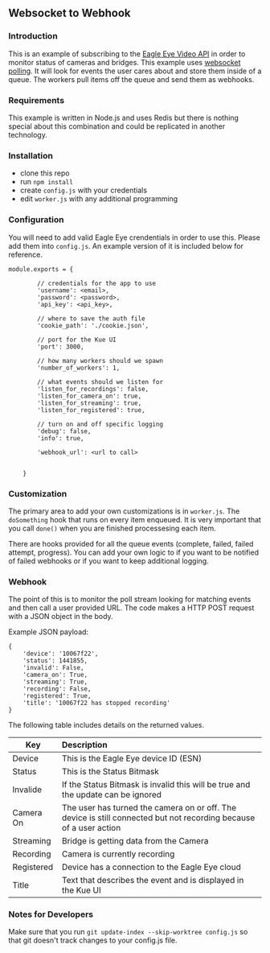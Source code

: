 ## Websocket to Webhook ##

### Introduction ###
This is an example of subscribing to the [Eagle Eye Video API](https://een.com) in order to monitor status of cameras and bridges.  This example uses [websocket polling](https://apidocs.eagleeyenetworks.com/apidocs/#websocket-polling).  It will look for events the user cares about and store them inside of a queue.  The workers pull items off the queue and send them as webhooks.

### Requirements ###
This example is written in Node.js and uses Redis but there is nothing special about this combination and could be replicated in another technology.

### Installation ###
- clone this repo
- run `npm install`
- create `config.js` with your credentials
- edit `worker.js` with any additional programming

### Configuration ###
You will need to add valid Eagle Eye crendentials in order to use this.  Please add them into `config.js`.  An example version of it is included below for reference.

```
module.exports = {

        // credentials for the app to use
        'username': <email>,
        'password': <password>,
        'api_key': <api_key>,

        // where to save the auth file
        'cookie_path': './cookie.json',

        // port for the Kue UI
        'port': 3000,

        // how many workers should we spawn
        'number_of_workers': 1,

        // what events should we listen for
        'listen_for_recordings': false,
        'listen_for_camera_on': true,
        'listen_for_streaming': true,
        'listen_for_registered': true,

        // turn on and off specific logging
        'debug': false,
        'info': true,
        
        'webhook_url': <url to call>


    }
```

### Customization ###
The primary area to add your own customizations is in `worker.js`.  The `doSomething` hook that runs on every item enqueued.  It is very important that you call `done()` when you are finished processesing each item.

There are hooks provided for all the queue events (complete, failed, failed attempt, progress).  You can add your own logic to if you want to be notified of failed webhooks or if you want to keep additional logging.


### Webhook ###
The point of this is to monitor the poll stream looking for matching events and then call a user provided URL.  The code makes a HTTP POST request with a JSON object in the body.

Example JSON payload:

```
{
	'device': '10067f22', 
	'status': 1441855, 
	'invalid': False, 
	'camera_on': True, 
	'streaming': True, 
	'recording': False, 
	'registered': True, 
	'title': '10067f22 has stopped recording'
}
```

The following table includes details on the returned values.


| Key        | Description           |
| ------------- |:------------- |
| Device      | This is the Eagle Eye device ID (ESN) |
| Status  | This is the Status Bitmask |
| Invalide | If the Status Bitmask is invalid this will be true and the update can be ignored|
| Camera On | The user has turned the camera on or off.  The device is still connected but not recording because of a user action |
| Streaming | Bridge is getting data from the Camera |
| Recording | Camera is currently recording |
| Registered | Device has a connection to the Eagle Eye cloud |
| Title | Text that describes the event and is displayed in the Kue UI |


### Notes for Developers ###
Make sure that you run `git update-index --skip-worktree config.js` so that git doesn't track changes to your config.js file.

